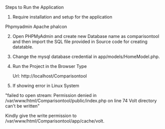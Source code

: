 Steps to Run the Application

1. Require installation and setup for the application
   
  Phpmyadmin
  Apache
  phalcon

2. Open PHPMyAdmin and create new Database name as comparisontool and then import the SQL file provided in Source code for creating datatable.

3. Change the mysql database credential in app/models/HomeModel.php.
 
4. Run the Project in the Browser Type 
   
   Url: http://localhost/Comparisontool

5. If showing error in Linux System

"failed to open stream: Permission denied in /var/www/html/Comparisontool/public/index.php on line 74
 Volt directory can't be written"

  Kindly give the write permission to  /var/www/html/Comparisontool/app/cache/volt.
